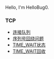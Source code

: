 Hello, I'm HelloBug0.

### TCP
  - [连接队列](https://hellobug0.github.io/tcp/%E8%BF%9E%E6%8E%A5%E9%98%9F%E5%88%97)
  - [序列号回绕问题](https://hellobug0.github.io/tcp/%E5%BA%8F%E5%88%97%E5%8F%B7%E5%9B%9E%E7%BB%95%E9%97%AE%E9%A2%98)
  - [TIME_WAIT状态](https://hellobug0.github.io/tcp/TIME_WAIT%E7%8A%B6%E6%80%81)
  - [TIME_WAIT回收](https://hellobug0.github.io/tcp/TIME_WAIT%E5%9B%9E%E6%94%B6%E9%97%AE%E9%A2%98)
